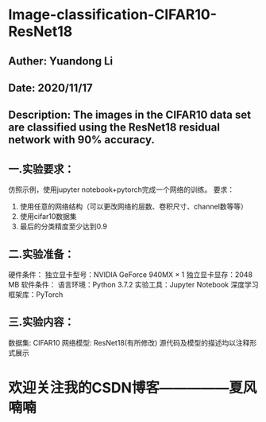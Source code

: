 # Image-classification-CIFAR10-ResNet18

## Auther: Yuandong Li
## Date: 2020/11/17
## Description: The images in the CIFAR10 data set are classified using the ResNet18 residual network with 90% accuracy.

## 一.实验要求：
仿照示例，使用jupyter notebook+pytorch完成一个网络的训练。 要求：
1. 使用任意的网络结构（可以更改网络的层数、卷积尺寸、channel数等等）
2. 使用cifar10数据集
3. 最后的分类精度至少达到0.9

## 二.实验准备：
硬件条件：
独立显卡型号：NVIDIA GeForce 940MX × 1
独立显卡显存：2048 MB
软件条件：
语言环境：Python 3.7.2
实验工具：Jupyter Notebook
深度学习框架库：PyTorch

## 三.实验内容：
数据集: CIFAR10
网络模型: ResNet18(有所修改)
源代码及模型的描述均以注释形式展示

# 欢迎关注我的CSDN博客—————夏风喃喃
